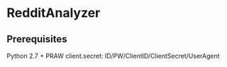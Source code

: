 # RedditAnalyzer
## Prerequisites
Python 2.7 + PRAW
client.secret: ID/PW/ClientID/ClientSecret/UserAgent
